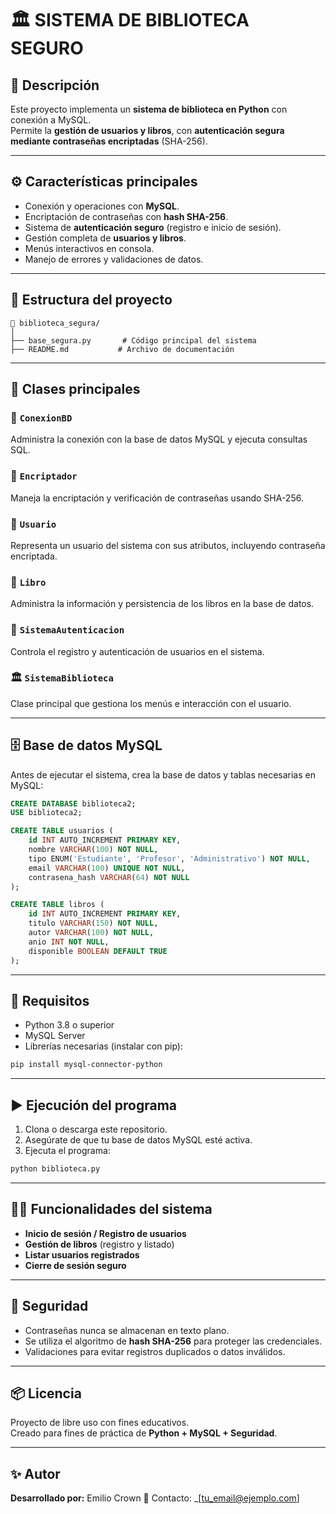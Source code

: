# 🏛️ SISTEMA DE BIBLIOTECA SEGURO

## 📘 Descripción
Este proyecto implementa un **sistema de biblioteca en Python** con conexión a MySQL.  
Permite la **gestión de usuarios y libros**, con **autenticación segura mediante contraseñas encriptadas** (SHA-256).

---

## ⚙️ Características principales

- Conexión y operaciones con **MySQL**.
- Encriptación de contraseñas con **hash SHA-256**.
- Sistema de **autenticación seguro** (registro e inicio de sesión).
- Gestión completa de **usuarios y libros**.
- Menús interactivos en consola.
- Manejo de errores y validaciones de datos.

---

## 🧱 Estructura del proyecto

```
📁 biblioteca_segura/
│
├── base_segura.py       # Código principal del sistema
├── README.md           # Archivo de documentación
```

---

## 🧩 Clases principales

### 🔌 `ConexionBD`
Administra la conexión con la base de datos MySQL y ejecuta consultas SQL.

### 🔐 `Encriptador`
Maneja la encriptación y verificación de contraseñas usando SHA-256.

### 👤 `Usuario`
Representa un usuario del sistema con sus atributos, incluyendo contraseña encriptada.

### 📖 `Libro`
Administra la información y persistencia de los libros en la base de datos.

### 🧠 `SistemaAutenticacion`
Controla el registro y autenticación de usuarios en el sistema.

### 🏛️ `SistemaBiblioteca`
Clase principal que gestiona los menús e interacción con el usuario.

---

## 🗄️ Base de datos MySQL

Antes de ejecutar el sistema, crea la base de datos y tablas necesarias en MySQL:

```sql
CREATE DATABASE biblioteca2;
USE biblioteca2;

CREATE TABLE usuarios (
    id INT AUTO_INCREMENT PRIMARY KEY,
    nombre VARCHAR(100) NOT NULL,
    tipo ENUM('Estudiante', 'Profesor', 'Administrativo') NOT NULL,
    email VARCHAR(100) UNIQUE NOT NULL,
    contrasena_hash VARCHAR(64) NOT NULL
);

CREATE TABLE libros (
    id INT AUTO_INCREMENT PRIMARY KEY,
    titulo VARCHAR(150) NOT NULL,
    autor VARCHAR(100) NOT NULL,
    anio INT NOT NULL,
    disponible BOOLEAN DEFAULT TRUE
);
```

---

## 🧰 Requisitos

- Python 3.8 o superior  
- MySQL Server  
- Librerías necesarias (instalar con pip):

```bash
pip install mysql-connector-python
```

---

## ▶️ Ejecución del programa

1. Clona o descarga este repositorio.
2. Asegúrate de que tu base de datos MySQL esté activa.
3. Ejecuta el programa:

```bash
python biblioteca.py
```

---

## 🧑‍💻 Funcionalidades del sistema

- **Inicio de sesión / Registro de usuarios**
- **Gestión de libros** (registro y listado)
- **Listar usuarios registrados**
- **Cierre de sesión seguro**

---

## 🧱 Seguridad

- Contraseñas nunca se almacenan en texto plano.  
- Se utiliza el algoritmo de **hash SHA-256** para proteger las credenciales.
- Validaciones para evitar registros duplicados o datos inválidos.

---

## 📦 Licencia

Proyecto de libre uso con fines educativos.  
Creado para fines de práctica de **Python + MySQL + Seguridad**.

---

## ✨ Autor

**Desarrollado por:** Emilio Crown
📧 Contacto: _[tu_email@ejemplo.com]

